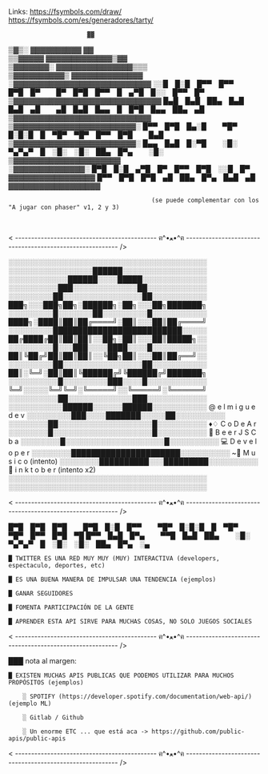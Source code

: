 Links: 
https://fsymbols.com/draw/
https://fsymbols.com/es/generadores/tarty/

                                        
                                        
                          ▓▓            
   ▒▓▒░               ▓▓▓▓▓▓▓▓▓▓    ▓▓    
  ▒▒▓▓▓▓▓            ▓▓▓▓▓▓▓▓▓▓▓▓▓▒▓▓   
   ▒▓▓▓▓▓▓▓░        ▓▓▓▓▓▓▓▓▓▓▓▓▓▓▓▒▒▒     
     ▒▓▓▓▓▓▓▓▓▓▓▒   ▓▓▓▓▓▓▓▓▓▓▓▓▓▓      
      ░▓▓▓▓▓▓▓▓▓▓▓▓▓▓▓▓▓▓▓▓▓▓▓▓▓▓▓              ░░█ █░█ █▀▀ █▀▀ █▀█ █▀   █▀ █▀█ █▀▀ █ ▄▀█ █░░ █▀▀ █▀
    ▒▓▓▓▓▓▓▓▓▓▓▓▓▓▓▓▓▓▓▓▓▓▓▓▓▓▓▓▓▓              █▄█ █▄█ ██▄ █▄█ █▄█ ▄█   ▄█ █▄█ █▄▄ █ █▀█ █▄▄ ██▄ ▄█
     ▒▓▓▓▓▓▓▓▓▓▓▓▓▓▓▓▓▓▓▓▓▓▓▓▓▓▓▓       
       ▒▓▓▓▓▓▓▓▓▓▓▓▓▓▓▓▓▓▓▓▓▓▓▓▓░                   █▀▀ █▀█ █▄░█   ▀█▀ █░█░█ █ ▀█▀ ▀█▀ █▀▀ █▀█   █▄█
      ▒▓▓▓▓▓▓▓▓▓▓▓▓▓▓▓▓▓▓▓▓▓▓▓▓░                    █▄▄ █▄█ █░▀█   ░█░ ▀▄▀▄▀ █ ░█░ ░█░ ██▄ █▀▄   ░█░
        ▒▓▓▓▓▓▓▓▓▓▓▓▓▓▓▓▓▓▓▓▓▓          
             ░▓▓▓▓▓▓▓▓▓▓▓▓▓▓░                   █▀█ █░█ ▄▀█ █▀ █▀▀ █▀█ ░░█ █▀
         ▓▓▓▓▓▓▓▓▓▓▓▓▓▓▓▓▓                      █▀▀ █▀█ █▀█ ▄█ ██▄ █▀▄ █▄█ ▄█
     ▓▓▓▓▓▓▓▓▓▓▓▓▓▓▓▓▓▓                 
                                        
                                            (se puede complementar con los "A jugar con phaser" v1, 2 y 3)
                                        

   




< -------------------------------------------- ฅ^•ﻌ•^ฅ --------------------------------------------------------- />


░░░░░░░░░░░░░░░░░░░░░░░░░░░░░░░░░░░░░░░░
░░░░░░░░░░░░░░░░░██████░░░░░░░░░░░░░░░░░
░░░░░░░░░░░░██████░░░░█████░░░░░░░░░░░░░
░░░░░░░░░░███░░░░░░░░░░░░░██░░░░░░░░░░░░
░░░░░░░░░██░░░░░░░░░░░░░░░░██░░░░░░░░░░░    ███╗░░░███╗██╗░██████╗░██╗░░░██╗███████╗
░░░░░░░░░█░░░░░░░██░░░░░░░░░█░░░░░░░░░░░    ████╗░████║██║██╔════╝░██║░░░██║██╔════╝
░░░░░░░░░██████████████████████████░░░░░    ██╔████╔██║██║██║░░██╗░██║░░░██║█████╗░░
░░░░░░░░░█░░░███░░░░████░░░░█░░░░░░░░░░░    ██║╚██╔╝██║██║██║░░╚██╗██║░░░██║██╔══╝░░  
░░░░░░░░░██░░░░░░░░░░░░░░░░██░░░░░░░░░░░    ██║░╚═╝░██║██║╚██████╔╝╚██████╔╝███████╗
░░░░░░░░░░█░░░░░░░░░███░░░░█░░░░░░░░░░░░    ╚═╝░░░░░╚═╝╚═╝░╚═════╝░░╚═════╝░╚══════╝
░░░░░░░░░░██░░░░░░░░░░░░░███░░░░░░░░░░░░    
░░░░░░░░░░░██████░░░░░░██████░░░░░░░░░░░    @ e l m i g u e d e v
░░░░░░░░░███░░░░███████░░░░░██░░░░░░░░░░    
░░░░░░░░██░░░░░░░░░░░░░░░░░░░█░░░░░░░░░░    ♦♢ C o D e A r
░░░░░░░░█░░░░░░░░░░░░░░░░░░░░█░░░░░░░░░░    🍻 B e e r J S   C b a 
░░░░░░░░█░░░░░░░░░░░░░░░░░░░░█░░░░░░░░░░    💻 D e v e l o p e r 
░░░░░░░░██████████████████████░░░░░░░░░░   ~🎵 M u s i c o (intento)
░░░░░░░░██████████░░░█████████░░░░░░░░░░    🎨 i n k t o b e r (intento x2)
░░░░░░░░░░░░░░░░░░░░░░░░░░░░░░░░░░░░░░░░    
░░░░░░░░░░░░░░░░░░░░░░░░░░░░░░░░░░░░░░░░   

< -------------------------------------------- ฅ^•ﻌ•^ฅ --------------------------------------------------------- />


█▀█ █▀█ █▀█   █▀█ █░█ █▀▀   ▀█▀ █░█░█ █ ▀█▀ ▀█▀ █▀▀ █▀█ ▀█
█▀▀ █▄█ █▀▄   ▀▀█ █▄█ ██▄   ░█░ ▀▄▀▄▀ █ ░█░ ░█░ ██▄ █▀▄ ░▄



    █ TWITTER ES UNA RED MUY MUY (MUY) INTERACTIVA (developers, espectaculo, deportes, etc)

    █ ES UNA BUENA MANERA DE IMPULSAR UNA TENDENCIA (ejemplos)

    █ GANAR SEGUIDORES
    
    █ FOMENTA PARTICIPACIÓN DE LA GENTE 

    █ APRENDER ESTA API SIRVE PARA MUCHAS COSAS, NO SOLO JUEGOS SOCIALES


< -------------------------------------------- ฅ^•ﻌ•^ฅ --------------------------------------------------------- />

███ nota al margen: 

    █ EXISTEN MUCHAS APIS PUBLICAS QUE PODEMOS UTILIZAR PARA MUCHOS PROPÓSITOS (ejemplos)

        ░ SPOTIFY (https://developer.spotify.com/documentation/web-api/) (ejemplo ML)

        ░ Gitlab / Github

        ░ Un enorme ETC ... que está aca -> https://github.com/public-apis/public-apis


< -------------------------------------------- ฅ^•ﻌ•^ฅ --------------------------------------------------------- />




























